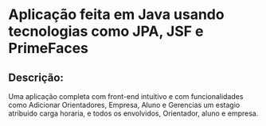 # Aplicação feita em Java usando tecnologias como JPA, JSF e PrimeFaces

## Descrição:
Uma aplicação completa com front-end intuitivo e com funcionalidades como Adicionar Orientadores, Empresa, Aluno e Gerencias um estagio atribuido carga horaria, e todos os envolvidos, Orientador, aluno e empresa.
